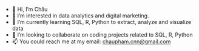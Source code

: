 - 👋 Hi, I’m Châu
- 👀 I’m interested in data analytics and digital marketing.
- 🌱 I’m currently learning SQL, R, Python to extract, analyze and visualize data
- 💞️ I’m looking to collaborate on coding projects related to SQL, R, Python
- 📫 You could reach me at my email: chaupham.cnn@gmail.com

<!---
digitalchau/digitalchau is a ✨ special ✨ repository because its `README.md` (this file) appears on your GitHub profile.
You can click the Preview link to take a look at your changes.
--->
